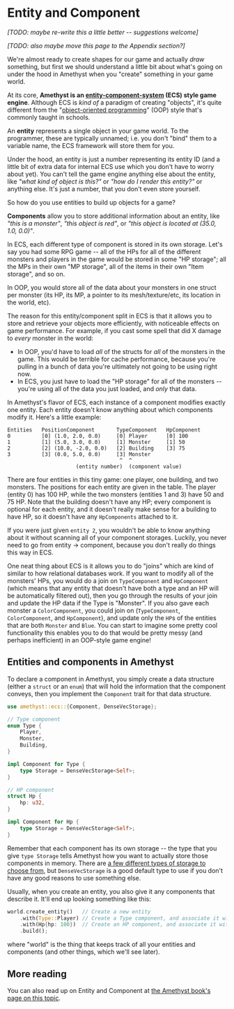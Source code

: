 # Entity and Component

*[TODO: maybe re-write this a little better -- suggestions welcome]*

*[TODO: also maybe move this page to the Appendix section?]*

We're almost ready to create shapes for our game and actually *draw* something, but first we should understand a little bit about what's going on under the hood in Amethyst when you "create" something in your game world.

At its core, **Amethyst is an [entity-component-system](https://en.wikipedia.org/wiki/Entity_component_system) (ECS) style game engine**. Although ECS is *kind of* a paradigm of creating "objects", it's quite different from the "[object-oriented programming](https://en.wikipedia.org/wiki/Object-oriented_programming)" (OOP) style that's commonly taught in schools.

An **entity** represents a single object in your game world. To the programmer, these are typically unnamed; i.e. you don't "bind" them to a variable name, the ECS framework will store them for you.

Under the hood, an entity is just a number representing its entity ID (and a little bit of extra data for internal ECS use which you don't have to worry about yet). You can't tell the game engine anything else about the entity, like *"what kind of object is this?"* or *"how do I render this entity?"* or anything else. It's just a number, that you don't even store yourself.

So how do you use entities to build up objects for a game?

**Components** allow you to store additional information about an entity, like *"this is a monster"*, *"this object is red"*, or *"this object is located at (35.0, 1.0, 0.0)"*.

In ECS, each different type of component is stored in its own storage. Let's say you had some RPG game -- all of the HPs for all of the different monsters and players in the game would be stored in some "HP storage"; all the MPs in their own "MP storage", all of the items in their own "Item storage", and so on.

In OOP, you would store all of the data about your monsters in one struct per monster (its HP, its MP, a pointer to its mesh/texture/etc, its location in the world, etc).

The reason for this entity/component split in ECS is that it allows you to store and retrieve your objects more efficiently, with noticeable effects on game performance. For example, if you cast some spell that did X damage to *every* monster in the world:

 - In OOP, you'd have to load *all* of the structs for *all* of the monsters in the game. This would be terrible for cache performance, because you're pulling in a bunch of data you're ultimately not going to be using right now.
 - In ECS, you just have to load the "HP storage" for all of the monsters -- you're using all of the data you just loaded, and *only* that data.

In Amethyst's flavor of ECS, each instance of a component modifies exactly one entity. Each entity doesn't know anything about which components modify it. Here's a little example:

```
Entities   PositionComponent       TypeComponent   HpComponent
0          [0] (1.0, 2.0, 0.0)     [0] Player      [0] 100
1          [1] (5.0, 3.0, 0.0)     [1] Monster     [1] 50
2          [2] (10.0, -2.0, 0.0)   [2] Building    [3] 75
3          [3] (0.0, 5.0, 0.0)     [3] Monster
                                    ^  ^
                      (entity number)  (component value)
```

There are four entities in this tiny game: one player, one building, and two monsters. The positions for each entity are given in the table. The player (entity 0) has 100 HP, while the two monsters (entities 1 and 3) have 50 and 75 HP. Note that the building doesn't have any HP; every component is optional for each entity, and it doesn't really make sense for a building to have HP, so it doesn't have any `HpComponents` attached to it.

If you were just given `entity 2`, you wouldn't be able to know anything about it without scanning all of your component storages. Luckily, you never need to go from entity -> component, because you don't really do things this way in ECS.

One neat thing about ECS is it allows you to do "joins" which are kind of similar to how relational databases work. If you want to modify all of the monsters' HPs, you would do a join on `TypeComponent` and `HpComponent` (which means that any entity that doesn't have both a type and an HP will be automatically filtered out), then you go through the results of your join and update the HP data if the Type is "Monster". If you also gave each monster a `ColorComponent`, you could join on (`TypeComponent`, `ColorComponent`, and `HpComponent`), and update only the `HP`s of the entities that are both `Monster` and `Blue`. You can start to imagine some pretty cool functionality this enables you to do that would be pretty messy (and perhaps inefficient) in an OOP-style game engine!

## Entities and components in Amethyst

To declare a component in Amethyst, you simply create a data structure (either a `struct` or an `enum`) that will hold the information that the component conveys, then you implement the `Component` trait for that data structure.

```rust
use amethyst::ecs::{Component, DenseVecStorage};

// Type component
enum Type {
    Player,
    Monster,
    Building,
}

impl Component for Type {
    type Storage = DenseVecStorage<Self>;
}

// HP component
struct Hp {
    hp: u32,
}

impl Component for Hp {
    type Storage = DenseVecStorage<Self>;
}
```

Remember that each component has its own storage -- the type that you give `type Storage` tells Amethyst how you want to actually store those components in memory. There are [a few different types of storage to choose from](https://docs.rs/amethyst/0.9.0/amethyst/ecs/prelude/index.html?search=Storage), but `DenseVecStorage` is a good default type to use if you don't have any good reasons to use something else.

Usually, when you create an entity, you also give it any components that describe it. It'll end up looking something like this:

```rust
world.create_entity()   // Create a new entity
    .with(Type::Player) // Create a Type component, and associate it with this entity)
    .with(Hp{hp: 100})  // Create an HP component, and associate it with this entity)
    .build();
```

where "world" is the thing that keeps track of all your entities and components (and other things, which we'll see later).

## More reading

You can also read up on Entity and Component at [the Amethyst book's page on this topic](https://book.amethyst.rs/stable/concepts/entity_and_component.html).

